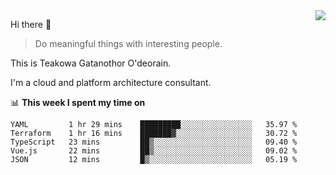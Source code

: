 <img align="right" src="https://github-readme-stats.vercel.app/api?username=Teakowa&show_icons=true&icon_color=2f80ed&text_color=718096&bg_color=ffffff&hide_title=true" />

Hi there 👋

> Do meaningful things with interesting people.

This is Teakowa Gatanothor O'deorain.

I'm a cloud and platform architecture consultant.

📊 **This week I spent my time on**
<!--START_SECTION:waka-->
```text
YAML         1 hr 29 mins    █████████░░░░░░░░░░░░░░░░   35.97 % 
Terraform    1 hr 16 mins    ███████▓░░░░░░░░░░░░░░░░░   30.72 % 
TypeScript   23 mins         ██▒░░░░░░░░░░░░░░░░░░░░░░   09.40 % 
Vue.js       22 mins         ██▒░░░░░░░░░░░░░░░░░░░░░░   09.02 % 
JSON         12 mins         █▒░░░░░░░░░░░░░░░░░░░░░░░   05.19 % 
```
<!--END_SECTION:waka-->
